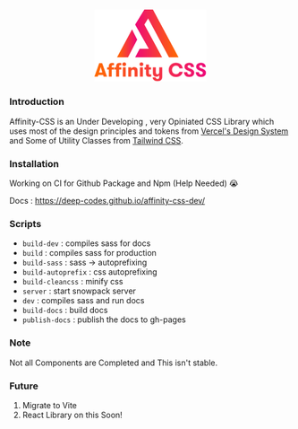 <br />
<p align="center">
    <img src="media/logo.svg" alt="Logo" width="200" >
</p>

### Introduction

Affinity-CSS is an Under Developing , very Opiniated CSS Library which uses most of the design principles and tokens from [Vercel's Design System](https://vercel.com/design) and Some of Utility Classes from [Tailwind CSS](https://tailwindcss.com/).

### Installation

Working on CI for Github Package and Npm
(Help Needed) 😭

Docs : https://deep-codes.github.io/affinity-css-dev/

### Scripts

- `build-dev` : compiles sass for docs
- `build` : compiles sass for production
- `build-sass` : sass -> autoprefixing
- `build-autoprefix` : css autoprefixing
- `build-cleancss` : minify css
- `server` : start snowpack server
- `dev` : compiles sass and run docs
- `build-docs` : build docs
- `publish-docs` : publish the docs to gh-pages

### Note

Not all Components are Completed and This isn't stable.

### Future

1. Migrate to Vite
2. React Library on this Soon!
